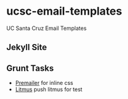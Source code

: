 # ucsc-email-templates
UC Santa Cruz  Email Templates

## Jekyll Site

## Grunt Tasks
- [Premailer](https://github.com/dwightjack/grunt-premailer) for inline css
- [Litmus](https://www.npmjs.com/package/grunt-litmus) push litmus for test

